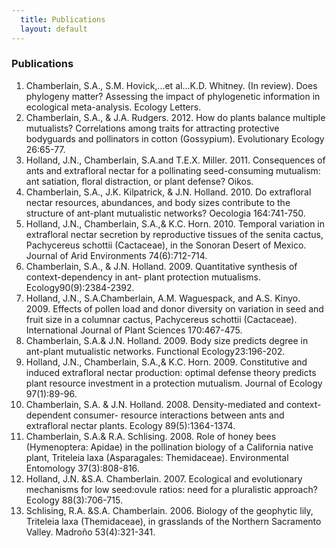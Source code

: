 ```yaml
---
  title: Publications
  layout: default
---
```


### Publications

1. Chamberlain, S.A., S.M. Hovick,...et al...K.D. Whitney. (In review). Does phylogeny matter? Assessing the impact of phylogenetic information in ecological meta-analysis.  Ecology Letters. 
2. Chamberlain, S.A., & J.A. Rudgers. 2012. How do plants balance multiple mutualists? 	Correlations among traits for attracting protective bodyguards and pollinators in cotton 	(Gossypium). Evolutionary Ecology 26:65-77. 
3. Holland, J.N., Chamberlain, S.A.and T.E.X. Miller. 2011. Consequences of ants and 	extrafloral nectar for a pollinating seed-consuming mutualism: ant satiation, floral 	distraction, or plant defense? Oikos.
4. Chamberlain, S.A., J.K. Kilpatrick, & J.N. Holland. 2010. Do extrafloral nectar resources, 	abundances, and body sizes contribute to the structure of ant-plant mutualistic networks? 	Oecologia 164:741-750.
5. Holland, J.N., Chamberlain, S.A.,& K.C. Horn. 2010. Temporal variation in extrafloral nectar 	secretion by reproductive tissues of the senita cactus, Pachycereus schottii (Cactaceae), in 	the Sonoran Desert of Mexico. Journal of Arid Environments 74(6):712-714.
6. Chamberlain, S.A., & J.N. Holland. 2009. Quantitative synthesis of context-dependency in ant-	plant protection mutualisms. Ecology90(9):2384-2392. 
7. Holland, J.N., S.A.Chamberlain, A.M. Waguespack, and A.S. Kinyo. 2009. Effects of pollen 	load and donor diversity on variation in seed and fruit size in a columnar cactus, 	Pachycereus schottii (Cactaceae). International Journal of Plant Sciences 170:467-475. 
8. Chamberlain, S.A.& J.N. Holland. 2009. Body size predicts degree in ant-plant mutualistic networks. Functional Ecology23:196-202.
9. Holland, J.N., Chamberlain, S.A.,& K.C. Horn. 2009. Constitutive and induced extrafloral 	nectar production: optimal defense theory predicts plant resource investment in a protection 	mutualism. Journal of Ecology 97(1):89-96.
10. Chamberlain, S.A. & J.N. Holland. 2008. Density-mediated and context-dependent consumer-	resource interactions between ants and extrafloral nectar plants. Ecology 89(5):1364-1374.
11. Chamberlain, S.A.& R.A. Schlising. 2008. Role of honey bees (Hymenoptera: Apidae) in the 	pollination biology of a California native plant, Triteleia laxa (Asparagales: Themidaceae). Environmental Entomology 37(3):808-816.
12. Holland, J.N. &S.A. Chamberlain. 2007. Ecological and evolutionary mechanisms for low seed:ovule ratios: need for a pluralistic approach? Ecology 88(3):706-715.
13. Schlising, R.A. &S.A. Chamberlain. 2006. Biology of the geophytic lily, Triteleia laxa	(Themidaceae), in grasslands of the Northern Sacramento Valley. Madroño 53(4):321-341.